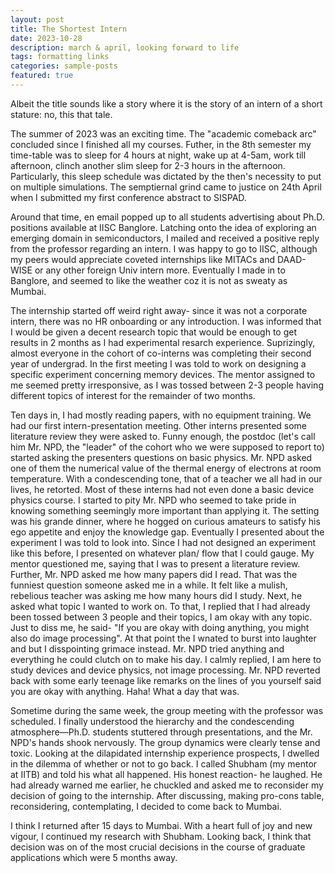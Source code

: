 ```yaml
---
layout: post
title: The Shortest Intern
date: 2023-10-28
description: march & april, looking forward to life
tags: formatting links
categories: sample-posts
featured: true
---
```


Albeit the title sounds like a story where it is the story of an intern of a short stature: no, this that tale.

The summer of 2023 was an exciting time. The "academic comeback arc" concluded since I finished all my courses. Futher, in the 8th semester my time-table was to sleep for 4 hours at night, wake up at 4-5am, work till afternoon, clinch another slim sleep for 2-3 hours in the afternoon. Particularly, this sleep schedule was dictated by the then's necessity to put on multiple simulations. The semptiernal grind came to justice on 24th April when I submitted my first conference abstract to SISPAD. 

Around that time, en email popped up to all students advertising about Ph.D. positions available at IISC Banglore. Latching onto the idea of exploring an emerging domain in semiconductors, I mailed and received a positive reply from the professor regarding an intern. I was happy to go to IISC, although my peers would appreciate coveted internships like MITACs and DAAD-WISE or any other foreign Univ intern more. Eventually I made in to Banglore, and seemed to like the weather coz it is
not as sweaty as Mumbai. 

The internship started off weird right away- since it was not a corporate intern, there was no HR onboarding or any introduction. I was informed that I would be given a decent research topic that would be enough to get results in 2 months as I had experimental resarch experience. Suprizingly, almost everyone in the cohort of co-interns was completing their second year of undergrad. In the first meeting I was told to work on designing a specific experiment concerning memory devices. The mentor assigned to me seemed pretty irresponsive, as I was tossed between 2-3 people having different topics of interest for the remainder of two months. 

Ten days in, I had mostly reading papers, with no equipment training. We had our first intern-presentation meeting. Other interns presented some literature review they were asked to. Funny enough, the postdoc (let's call him Mr. NPD, the "leader" of the cohort who we were supposed to report to) started asking the presenters questions on basic physics. Mr. NPD asked one of them the numerical value of the thermal energy of electrons at room temperature. With a condescending tone, that of a teacher we all had in our lives, he retorted. Most of these interns had not even done a basic device physics course. I started to pity Mr. NPD who seemed to take pride in knowing something seemingly more important than applying it. The setting was his grande dinner, where he hogged on curious amateurs to satisfy his ego appetite and enjoy the knowledge gap. Eventually I presented about the experiment I was told to look into. Since I had not designed an experiment like this before, I presented on whatever plan/ flow that I could gauge. My mentor questioned me, saying that I was to present a literature review. Further, Mr. NPD asked me how many papers did I read. That was the funniest question someone asked me in a while. It felt like a mulish, rebelious teacher was asking me how many hours did I study. Next, he asked what topic I wanted to work on. To that, I replied that I had already been tossed between 3 people and their topics, I am okay with any topic. Just to diss me, he said- "If you are okay with doing anything, you might also do image processing". At that point the I wnated to burst into laughter and but I disspointing grimace instead. Mr. NPD tried anything and everything he could clutch on to make his day. I calmly replied, I am here to study devices and device physics, not image processing. Mr. NPD reverted back with some early teenage like remarks on the lines of you yourself said you are okay with anything. Haha! What a day that was. 

Sometime during the same week, the group meeting with the professor was scheduled. I finally understood the hierarchy and the condescending atmosphere—Ph.D. students stuttered through presentations, and the Mr. NPD's hands shook nervously. The group dynamics were clearly tense and toxic. Looking at the dilapidated internship experience prospects, I dwelled in the dilemma of whether or not to go back. I called Shubham (my mentor at IITB) and told his what all happened. His honest reaction- he laughed. He had already warned me earlier, he chuckled and asked me to reconsider my decision of going to the internship. After discussing, making pro-cons table, reconsidering, contemplating, I decided to come back to Mumbai. 

I think I returned after 15 days to Mumbai. With a heart full of joy and new vigour, I continued my research with Shubham. Looking back, I think that decision was on of the most crucial decisions in the course of graduate applications which were 5 months away. 
